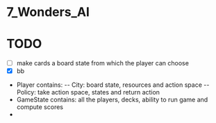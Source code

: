 # 7_Wonders_AI

# TODO
- [ ] make cards a board state from which the player can choose
- [x] bb

- Player contains:
-- City: board state, resources and action space
-- Policy: take action space, states and return action
- GameState contains: all the players, decks, ability to run game and compute scores
-